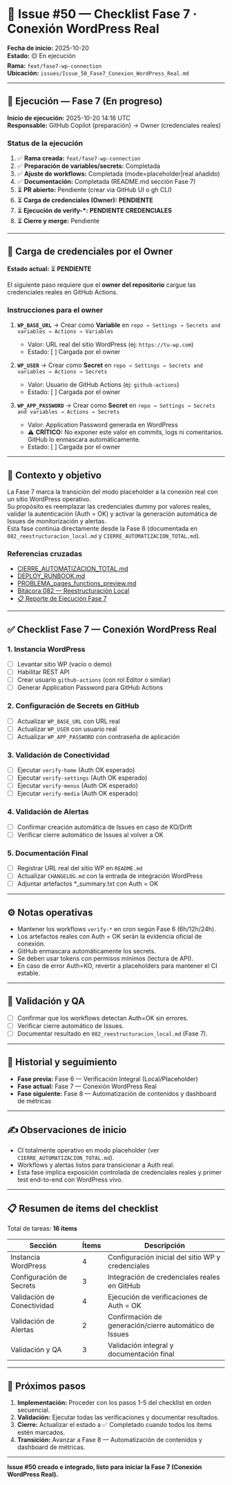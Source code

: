 # 🧾 Issue #50 — Checklist Fase 7 · Conexión WordPress Real

**Fecha de inicio:** 2025-10-20  
**Estado:** 🟡 En ejecución  
**Rama:** `feat/fase7-wp-connection`  
**Ubicación:** `issues/Issue_50_Fase7_Conexion_WordPress_Real.md`

---

## 🚀 Ejecución — Fase 7 (En progreso)

**Inicio de ejecución:** 2025-10-20 14:16 UTC  
**Responsable:** GitHub Copilot (preparación) → Owner (credenciales reales)

### Status de la ejecución
1. ✅ **Rama creada:** `feat/fase7-wp-connection`
2. ✅ **Preparación de variables/secrets:** Completada
3. ✅ **Ajuste de workflows:** Completada (mode=placeholder|real añadido)
4. ✅ **Documentación:** Completada (README.md sección Fase 7)
5. ⏳ **PR abierto:** Pendiente (crear via GitHub UI o gh CLI)
6. ⏳ **Carga de credenciales (Owner):** **PENDIENTE**
7. ⏳ **Ejecución de verify-*:** **PENDIENTE CREDENCIALES**
8. ⏳ **Cierre y merge:** Pendiente

---

## 🔐 Carga de credenciales por el Owner

**Estado actual:** ⏳ **PENDIENTE**

El siguiente paso requiere que el **owner del repositorio** cargue las credenciales reales en GitHub Actions.

### Instrucciones para el owner
1. **`WP_BASE_URL`** → Crear como **Variable** en `repo → Settings → Secrets and variables → Actions → Variables`
   - Valor: URL real del sitio WordPress (ej: `https://tu-wp.com`)
   - Estado: [ ] Cargada por el owner
   
2. **`WP_USER`** → Crear como **Secret** en `repo → Settings → Secrets and variables → Actions → Secrets`
   - Valor: Usuario de GitHub Actions (ej: `github-actions`)
   - Estado: [ ] Cargada por el owner
   
3. **`WP_APP_PASSWORD`** → Crear como **Secret** en `repo → Settings → Secrets and variables → Actions → Secrets`
   - Valor: Application Password generada en WordPress
   - ⚠️ **CRÍTICO:** No exponer este valor en commits, logs ni comentarios. GitHub lo enmascara automáticamente.
   - Estado: [ ] Cargada por el owner

---

## 📍 Contexto y objetivo

La Fase 7 marca la transición del modo placeholder a la conexión real con un sitio WordPress operativo.  
Su propósito es reemplazar las credenciales dummy por valores reales, validar la autenticación (Auth = OK) y activar la generación automática de Issues de monitorización y alertas.  
Esta fase continúa directamente desde la Fase 6 (documentada en `082_reestructuracion_local.md` y `CIERRE_AUTOMATIZACION_TOTAL.md`).

### Referencias cruzadas
- [CIERRE_AUTOMATIZACION_TOTAL.md](../docs/CIERRE_AUTOMATIZACION_TOTAL.md)
- [DEPLOY_RUNBOOK.md](../docs/DEPLOY_RUNBOOK.md)
- [PROBLEMA_pages_functions_preview.md](../_reports/PROBLEMA_pages_functions_preview.md)
- [Bitácora 082 — Reestructuración Local](../apps/briefing/docs/internal/briefing_system/ci/082_reestructuracion_local.md)
- [📋 Reporte de Ejecución Fase 7](../_reports/FASE7_EJECUCION_CONEXION_WP_REAL_20251020.md)

---

## ✅ Checklist Fase 7 — Conexión WordPress Real

### 1. Instancia WordPress
- [ ] Levantar sitio WP (vacío o demo)  
- [ ] Habilitar REST API  
- [ ] Crear usuario `github-actions` (con rol Editor o similar)  
- [ ] Generar Application Password para GitHub Actions  

### 2. Configuración de Secrets en GitHub
- [ ] Actualizar `WP_BASE_URL` con URL real  
- [ ] Actualizar `WP_USER` con usuario real  
- [ ] Actualizar `WP_APP_PASSWORD` con contraseña de aplicación  

### 3. Validación de Conectividad
- [ ] Ejecutar `verify-home` (Auth OK esperado)  
- [ ] Ejecutar `verify-settings` (Auth OK esperado)  
- [ ] Ejecutar `verify-menus` (Auth OK esperado)  
- [ ] Ejecutar `verify-media` (Auth OK esperado)  

### 4. Validación de Alertas
- [ ] Confirmar creación automática de Issues en caso de KO/Drift  
- [ ] Verificar cierre automático de Issues al volver a OK  

### 5. Documentación Final
- [ ] Registrar URL real del sitio WP en `README.md`  
- [ ] Actualizar `CHANGELOG.md` con la entrada de integración WordPress  
- [ ] Adjuntar artefactos *_summary.txt con Auth = OK  

---

## ⚙️ Notas operativas

- Mantener los workflows `verify-*` en cron según Fase 6 (6h/12h/24h).  
- Los artefactos reales con Auth = OK serán la evidencia oficial de conexión.  
- GitHub enmascara automáticamente los secrets.  
- Se deben usar tokens con permisos mínimos (lectura de API).  
- En caso de error Auth=KO, revertir a placeholders para mantener el CI estable.

---

## 🧩 Validación y QA

- [ ] Confirmar que los workflows detectan Auth=OK sin errores.  
- [ ] Verificar cierre automático de Issues.  
- [ ] Documentar resultado en `082_reestructuracion_local.md` (Fase 7).  

---

## 📄 Historial y seguimiento

- **Fase previa:** Fase 6 — Verificación Integral (Local/Placeholder)  
- **Fase actual:** Fase 7 — Conexión WordPress Real  
- **Fase siguiente:** Fase 8 — Automatización de contenidos y dashboard de métricas  

---

## ✍️ Observaciones de inicio

- CI totalmente operativo en modo placeholder (ver `CIERRE_AUTOMATIZACION_TOTAL.md`).  
- Workflows y alertas listos para transicionar a Auth real.  
- Esta fase implica exposición controlada de credenciales reales y primer test end-to-end con WordPress vivo.  

---

## 📋 Resumen de ítems del checklist

Total de tareas: **16 ítems**

| Sección | Ítems | Descripción |
|---------|-------|-------------|
| Instancia WordPress | 4 | Configuración inicial del sitio WP y credenciales |
| Configuración de Secrets | 3 | Integración de credenciales reales en GitHub |
| Validación de Conectividad | 4 | Ejecución de verificaciones de Auth = OK |
| Validación de Alertas | 2 | Confirmación de generación/cierre automático de Issues |
| Validación y QA | 3 | Validación integral y documentación final |

---

## 📌 Próximos pasos

1. **Implementación:** Proceder con los pasos 1-5 del checklist en orden secuencial.
2. **Validación:** Ejecutar todas las verificaciones y documentar resultados.
3. **Cierre:** Actualizar el estado a ✅ Completado cuando todos los ítems estén marcados.
4. **Transición:** Avanzar a Fase 8 — Automatización de contenidos y dashboard de métricas.

---

**Issue #50 creado e integrado, listo para iniciar la Fase 7 (Conexión WordPress Real).**
